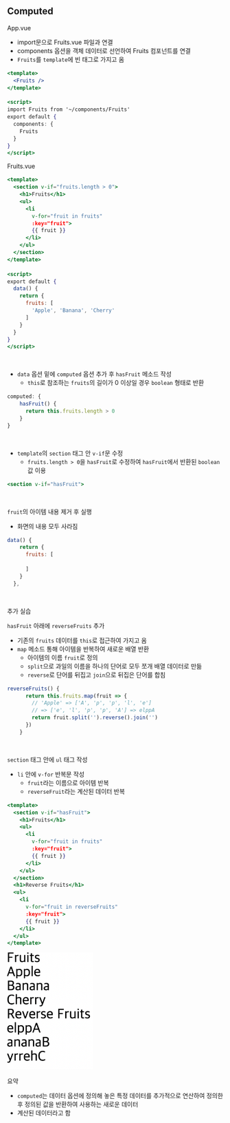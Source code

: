 ## Computed

App.vue

- import문으로 Fruits.vue 파일과 연결
- components 옵션을 객체 데이터로 선언하여 Fruits 컴포넌트를 연결
- `Fruits`를 `template`에 빈 태그로 가지고 옴

```jsx
<template>
  <Fruits />
</template>

<script>
import Fruits from '~/components/Fruits'
export default {
  components: {
    Fruits
  }
}
</script>
```

Fruits.vue

```jsx
<template>
  <section v-if="fruits.length > 0">
    <h1>Fruits</h1>
    <ul>
      <li
        v-for="fruit in fruits"
        :key="fruit">
        {{ fruit }}
      </li>
    </ul>
  </section>
</template>

<script>
export default {
  data() {
    return {
      fruits: [
        'Apple', 'Banana', 'Cherry'
      ]
    }
  }
}
</script>
```

<br/>

- `data` 옵션 밑에 `computed` 옵션 추가 후 `hasFruit` 메소드 작성
    - `this`로 참조하는 `fruits`의 길이가 0 이상일 경우 `boolean` 형태로 반환

```jsx
computed: {
    hasFruit() {
      return this.fruits.length > 0
    }
}
```

<br/>

- `template`의 `section` 태그 안 `v-if`문 수정
    - `fruits.length > 0`을 `hasFruit`로 수정하여 `hasFruit`에서 반환된 `boolean` 값 이용

```jsx
<section v-if="hasFruit">
```

<br/>

`fruit`의 아이템 내용 제거 후 실행

- 화면의 내용 모두 사라짐

```jsx
data() {
    return {
      fruits: [
        
      ]
    }
  },
```

<br/>

추가 실습

`hasFruit` 아래에 `reverseFruits` 추가

- 기존의 `fruits` 데이터를 `this`로 접근하여 가지고 옴
- `map` 메소드 통해 아이템을 반복하여 새로운 배열 반환
    - 아이템의 이름 `fruit`로 정의
    - `split`으로 과일의 이름을 하나의 단어로 모두 쪼개 배열 데이터로 만듦
    - `reverse`로 단어를 뒤집고 `join`으로 뒤집은 단어를 합침

```jsx
reverseFruits() {
      return this.fruits.map(fruit => {
        // 'Apple' => ['A', 'p', 'p', 'l', 'e']
        // => ['e', 'l', 'p', 'p', 'A'] => elppA
        return fruit.split('').reverse().join('')
      })
    }
```

<br/>

`section` 태그 안에 `ul` 태그 작성

- `li` 안에 `v-for` 반복문 작성
    - `fruit`라는 이름으로 아이템 반복
    - `reverseFruit`라는 계산된 데이터 반복

```jsx
<template>
  <section v-if="hasFruit">
    <h1>Fruits</h1>
    <ul>
      <li
        v-for="fruit in fruits"
        :key="fruit">
        {{ fruit }}
      </li>
    </ul>
  </section>
  <h1>Reverse Fruits</h1>
  <ul>
    <li
      v-for="fruit in reverseFruits"
      :key="fruit">
      {{ fruit }}
    </li>
  </ul>
</template>
```

<img src="../images/2-12.png" width="200px" />

요약

- `computed`는 데이터 옵션에 정의해 놓은 특정 데이터를 추가적으로 연산하여 정의한 후 정의된 값을 반환하여 사용하는 새로운 데이터
- 계산된 데이터라고 함
